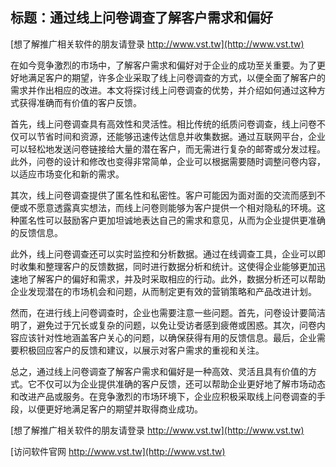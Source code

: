 ## **标题：通过线上问卷调查了解客户需求和偏好**

[想了解推广相关软件的朋友请登录 http://www.vst.tw](http://www.vst.tw)

在如今竞争激烈的市场中，了解客户需求和偏好对于企业的成功至关重要。为了更好地满足客户的期望，许多企业采取了线上问卷调查的方式，以便全面了解客户的需求并作出相应的改进。本文将探讨线上问卷调查的优势，并介绍如何通过这种方式获得准确而有价值的客户反馈。

首先，线上问卷调查具有高效性和灵活性。相比传统的纸质问卷调查，线上问卷不仅可以节省时间和资源，还能够迅速传达信息并收集数据。通过互联网平台，企业可以轻松地发送问卷链接给大量的潜在客户，而无需进行复杂的邮寄或分发过程。此外，问卷的设计和修改也变得非常简单，企业可以根据需要随时调整问卷内容，以适应市场变化和新的需求。

其次，线上问卷调查提供了匿名性和私密性。客户可能因为面对面的交流而感到不便或不愿意透露真实想法，而线上问卷则能够为客户提供一个相对隐私的环境。这种匿名性可以鼓励客户更加坦诚地表达自己的需求和意见，从而为企业提供更准确的反馈信息。

此外，线上问卷调查还可以实时监控和分析数据。通过在线调查工具，企业可以即时收集和整理客户的反馈数据，同时进行数据分析和统计。这使得企业能够更加迅速地了解客户的偏好和需求，并及时采取相应的行动。此外，数据分析还可以帮助企业发现潜在的市场机会和问题，从而制定更有效的营销策略和产品改进计划。

然而，在进行线上问卷调查时，企业也需要注意一些问题。首先，问卷设计要简洁明了，避免过于冗长或复杂的问题，以免让受访者感到疲倦或困惑。其次，问卷内容应该针对性地涵盖客户关心的问题，以确保获得有用的反馈信息。最后，企业需要积极回应客户的反馈和建议，以展示对客户需求的重视和关注。

总之，通过线上问卷调查了解客户需求和偏好是一种高效、灵活且具有价值的方式。它不仅可以为企业提供准确的客户反馈，还可以帮助企业更好地了解市场动态和改进产品或服务。在竞争激烈的市场环境下，企业应积极采取线上问卷调查的手段，以便更好地满足客户的期望并取得商业成功。

[想了解推广相关软件的朋友请登录 http://www.vst.tw](http://www.vst.tw)


[访问软件官网 http://www.vst.tw](http://www.vst.tw)
